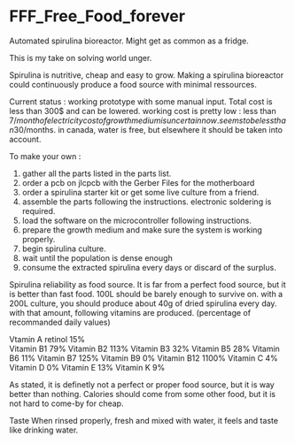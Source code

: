 # FFF_Free_Food_forever
 Automated spirulina bioreactor. Might get as common as a fridge.
 
This is my take on solving world unger. 

Spirulina is nutritive, cheap and easy to grow. Making a spirulina bioreactor could continuously produce a food source with minimal ressources. 

Current status : 
working prototype with some manual input. 
Total cost is less than 300$ and can be lowered.
working cost is pretty low : 
  less than 7$/month of electricity
  cost of growth medium is uncertain now. seems to be less than 30$/months.
  in canada, water is free, but elsewhere it should be taken into account.

To make your own : 
1. gather all the parts listed in the parts list.
2. order a pcb on jlcpcb with the Gerber Files for the motherboard
3. order a spirulina starter kit or get some live culture from a friend. 
4. assemble the parts following the instructions. electronic soldering is required.
5. load the software on the microcontroller following instructions. 
6. prepare the growth medium and make sure the system is working properly.
7. begin spirulina culture.
8. wait until the population is dense enough
9. consume the extracted spirulina every days or discard of the surplus.

Spirulina reliability as food source.
It is far from a perfect food source, but it is better than fast food. 100L should be barely enough to survive on. 
with a 200L culture, you should produce about 40g of dried spirulina every day. with that amount, following vitamins are produced. (percentage of recommanded daily values)

Vtamin A	retinol 	15%							
Vitamin B1	79%
Vitamin B2	113%
Vitamin B3 32%
Vitamin B5	28%
Vitamin B6	11%
Vitamin B7	125%
Vitamin B9	0%
Vitamin B12	1100%
Vitamin C	4%
Vitamin D 0%
Vitamin E 13%
Vitamin K	9%

As stated, it is definetly not a perfect or proper food source, but it is way better than nothing. Calories should come from some other food, but it is not hard to come-by for cheap. 

Taste 
When rinsed properly, fresh and mixed with water, it feels and taste like drinking water. 
